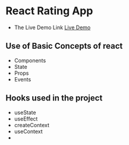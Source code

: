# React Rating App
- The Live Demo Link [Live Demo](https://loving-brahmagupta-aec1c5.netlify.app/)

## Use of Basic Concepts of react
- Components
- State
- Props
- Events

## Hooks used in the project
- useState 
- useEffect
- createContext
- useContext
- 